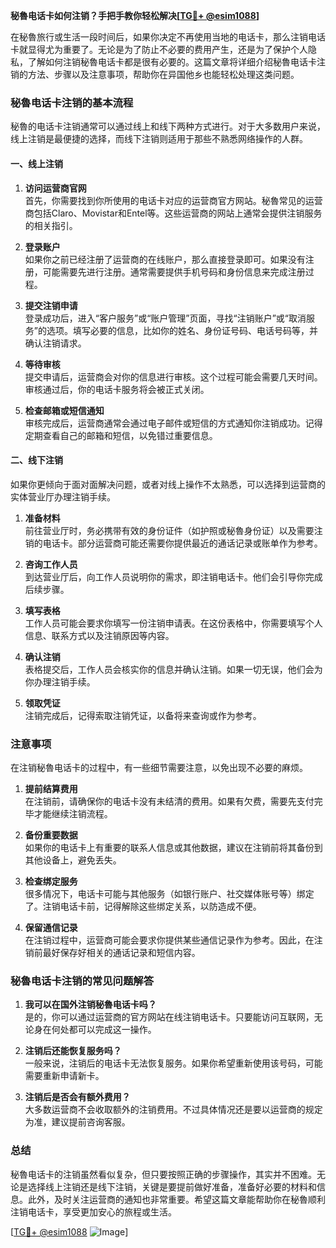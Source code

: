 **秘魯电话卡如何注销？手把手教你轻松解决[[TG💪+ @esim1088](https://t.me/s/esim1088)]**

在秘魯旅行或生活一段时间后，如果你决定不再使用当地的电话卡，那么注销电话卡就显得尤为重要了。无论是为了防止不必要的费用产生，还是为了保护个人隐私，了解如何注销秘魯电话卡都是很有必要的。这篇文章将详细介绍秘魯电话卡注销的方法、步骤以及注意事项，帮助你在异国他乡也能轻松处理这类问题。

### 秘魯电话卡注销的基本流程

秘魯的电话卡注销通常可以通过线上和线下两种方式进行。对于大多数用户来说，线上注销是最便捷的选择，而线下注销则适用于那些不熟悉网络操作的人群。

#### 一、线上注销

1. **访问运营商官网**  
   首先，你需要找到你所使用的电话卡对应的运营商官方网站。秘魯常见的运营商包括Claro、Movistar和Entel等。这些运营商的网站上通常会提供注销服务的相关指引。

2. **登录账户**  
   如果你之前已经注册了运营商的在线账户，那么直接登录即可。如果没有注册，可能需要先进行注册。通常需要提供手机号码和身份信息来完成注册过程。

3. **提交注销申请**  
   登录成功后，进入“客户服务”或“账户管理”页面，寻找“注销账户”或“取消服务”的选项。填写必要的信息，比如你的姓名、身份证号码、电话号码等，并确认注销请求。

4. **等待审核**  
   提交申请后，运营商会对你的信息进行审核。这个过程可能会需要几天时间。审核通过后，你的电话卡服务将会被正式关闭。

5. **检查邮箱或短信通知**  
   审核完成后，运营商通常会通过电子邮件或短信的方式通知你注销成功。记得定期查看自己的邮箱和短信，以免错过重要信息。

#### 二、线下注销

如果你更倾向于面对面解决问题，或者对线上操作不太熟悉，可以选择到运营商的实体营业厅办理注销手续。

1. **准备材料**  
   前往营业厅时，务必携带有效的身份证件（如护照或秘魯身份证）以及需要注销的电话卡。部分运营商可能还需要你提供最近的通话记录或账单作为参考。

2. **咨询工作人员**  
   到达营业厅后，向工作人员说明你的需求，即注销电话卡。他们会引导你完成后续步骤。

3. **填写表格**  
   工作人员可能会要求你填写一份注销申请表。在这份表格中，你需要填写个人信息、联系方式以及注销原因等内容。

4. **确认注销**  
   表格提交后，工作人员会核实你的信息并确认注销。如果一切无误，他们会为你办理注销手续。

5. **领取凭证**  
   注销完成后，记得索取注销凭证，以备将来查询或作为参考。

### 注意事项

在注销秘魯电话卡的过程中，有一些细节需要注意，以免出现不必要的麻烦。

1. **提前结算费用**  
   在注销前，请确保你的电话卡没有未结清的费用。如果有欠费，需要先支付完毕才能继续注销流程。

2. **备份重要数据**  
   如果你的电话卡上有重要的联系人信息或其他数据，建议在注销前将其备份到其他设备上，避免丢失。

3. **检查绑定服务**  
   很多情况下，电话卡可能与其他服务（如银行账户、社交媒体账号等）绑定了。注销电话卡前，记得解除这些绑定关系，以防造成不便。

4. **保留通信记录**  
   在注销过程中，运营商可能会要求你提供某些通信记录作为参考。因此，在注销前最好保存好相关的通话记录和短信内容。

### 秘魯电话卡注销的常见问题解答

1. **我可以在国外注销秘魯电话卡吗？**  
   是的，你可以通过运营商的官方网站在线注销电话卡。只要能访问互联网，无论身在何处都可以完成这一操作。

2. **注销后还能恢复服务吗？**  
   一般来说，注销后的电话卡无法恢复服务。如果你希望重新使用该号码，可能需要重新申请新卡。

3. **注销后是否会有额外费用？**  
   大多数运营商不会收取额外的注销费用。不过具体情况还是要以运营商的规定为准，建议提前咨询客服。

### 总结

秘魯电话卡的注销虽然看似复杂，但只要按照正确的步骤操作，其实并不困难。无论是选择线上注销还是线下注销，关键是要提前做好准备，准备好必要的材料和信息。此外，及时关注运营商的通知也非常重要。希望这篇文章能帮助你在秘魯顺利注销电话卡，享受更加安心的旅程或生活。

[[TG💪+ @esim1088](https://t.me/s/esim1088) ![Image](https://i.postimg.cc/4NQfJmqS/Snipaste-2025-05-13-00-14-12.png)]